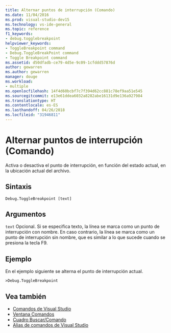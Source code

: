 ```yaml
---
title: Alternar puntos de interrupción (Comando)
ms.date: 11/04/2016
ms.prod: visual-studio-dev15
ms.technology: vs-ide-general
ms.topic: reference
f1_keywords:
- debug.togglebreakpoint
helpviewer_keywords:
- ToggleBreakpoint command
- Debug.ToggleBreakPoint command
- Toggle Breakpoint command
ms.assetid: d50dfadb-ce79-4d5e-9c09-1cfddd57876d
author: gewarren
ms.author: gewarren
manager: douge
ms.workload:
- multiple
ms.openlocfilehash: 14f4d60bcbf7c7f394d62cc881c78ef9aa51e545
ms.sourcegitcommit: e13e61ddea6032a8282abe16131d9e136a927984
ms.translationtype: HT
ms.contentlocale: es-ES
ms.lasthandoff: 04/26/2018
ms.locfileid: "31946811"
---
```

# <a name="toggle-breakpoint-command"></a>Alternar puntos de interrupción (Comando)
Activa o desactiva el punto de interrupción, en función del estado actual, en la ubicación actual del archivo.

## <a name="syntax"></a>Sintaxis

```
Debug.ToggleBreakpoint [text]
```

## <a name="arguments"></a>Argumentos
 `text` Opcional. Si se especifica texto, la línea se marca como un punto de interrupción con nombre. En caso contrario, la línea se marca como un punto de interrupción sin nombre, que es similar a lo que sucede cuando se presiona la tecla F9.

## <a name="example"></a>Ejemplo
 En el ejemplo siguiente se alterna el punto de interrupción actual.

```
>Debug.ToggleBreakpoint
```

## <a name="see-also"></a>Vea también

- [Comandos de Visual Studio](../../ide/reference/visual-studio-commands.md)
- [Ventana Comandos](../../ide/reference/command-window.md)
- [Cuadro Buscar/Comando](../../ide/find-command-box.md)
- [Alias de comandos de Visual Studio](../../ide/reference/visual-studio-command-aliases.md)